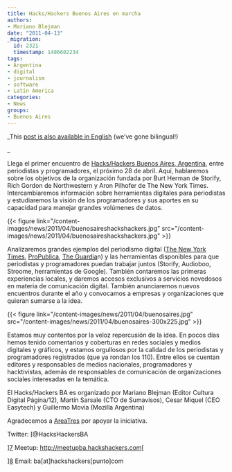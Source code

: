 ```yaml
---
title: Hacks/Hackers Buenos Aires en marcha
authors:
- Mariano Blejman
date: "2011-04-13"
_migration:
  id: 2321
  timestamp: 1486602234
tags:
- Argentina
- digital
- journalism
- software
- Latin America
categories:
- News
groups:
- Buenos Aires
---
```


_This [post is also available in English][1] (we&#8217;ve gone bilingual!)

_ 

Llega el primer encuentro de [Hacks/Hackers Buenos Aires, Argentina][2], entre periodistas y programadores, el próximo 28 de abril. Aquí, hablaremos sobre los objetivos de la organización fundada por Burt Herman de Storify, Rich Gordon de Northwestern y Aron Pilhofer de The New York Times. Intercambiaremos información sobre herramientas digitales para periodistas y estudiaremos la visión de los programadores y sus aportes en su capacidad para manejar grandes volúmenes de datos.

{{< figure link="/content-images/news/2011/04/buenosaireshackshackers.jpg" src="/content-images/news/2011/04/buenosaireshackshackers.jpg" >}}

Analizaremos grandes ejemplos del periodismo digital ([The New York Times][3], [ProPublica][4], [The Guardia][5]n) y las herramientas disponibles para que periodistas y programadores puedan trabajar juntos (Storify, Audioboo, Stroome, herramientas de Google). También contaremos las primeras experiencias locales, y daremos accesos exclusivos a servicios novedosos en materia de comunicación digital. También anunciaremos nuevos encuentros durante el año y convocamos a empresas y organizaciones que quieran sumarse a la idea.

{{< figure link="/content-images/news/2011/04/buenosaires.jpg" src="/content-images/news/2011/04/buenosaires-300x225.jpg" >}}

Estamos muy contentos por la veloz repercusión de la idea. En pocos días hemos tenido comentarios y coberturas en redes sociales y medios digitales y gráficos, y estamos orgullosos por la calidad de los periodistas y programadores registrados (que ya rondan los 110). Entre ellos se cuentan editores y responsables de medios nacionales, programadores y hacktivistas, además de responsables de comunicación de organizaciones sociales interesadas en la temática.

El Hacks/Hackers BA es organizado por Mariano Blejman (Editor Cultura Digital Página/12), Martín Sarsale (CTO de Sumavisos), Cesar Miquel (CEO Easytech) y Guillermo Movia (Mozilla Argentina)

Agradecemos a [AreaTres][6] por apoyar la iniciativa.

Twitter: [@HacksHackersBA

][7] Meetup: [][7]<http://meetupba.hackshackers.com>[

][8] Email: ba[at]hackshackers[punto]com

 [1]: http://hackshackers.com/2011/04/13/introducing-hackshackers-buenos-aires-latin-america-here-we-come/
 [2]: http://meetupba.hackshackers.com/
 [3]: http://nytimes.com
 [4]: http://propublica.org
 [5]: http://www.guardian.co.uk/
 [6]: http://www.twitter.com/areatres
 [7]: http://twitter.com/HacksHackersBA
 [8]: http://meetupba.hackshackers.com